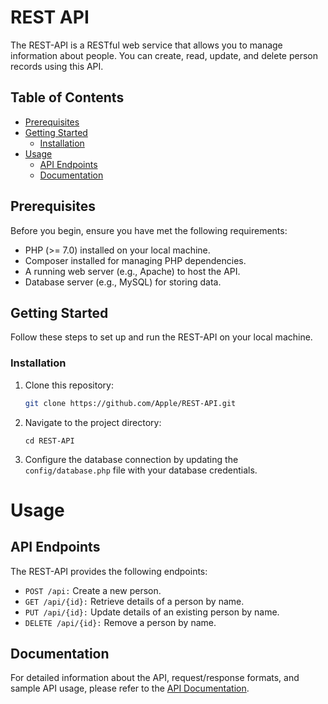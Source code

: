 # REST API

The REST-API is a RESTful web service that allows you to manage information about people. You can create, read, update, and delete person records using this API.

## Table of Contents

- [Prerequisites](#prerequisites)
- [Getting Started](#getting-started)
  - [Installation](#installation)
- [Usage](#usage)
  - [API Endpoints](#api-endpoints)
  - [Documentation](#documentation)

## Prerequisites

Before you begin, ensure you have met the following requirements:

- PHP (>= 7.0) installed on your local machine.
- Composer installed for managing PHP dependencies.
- A running web server (e.g., Apache) to host the API.
- Database server (e.g., MySQL) for storing data.

## Getting Started

Follow these steps to set up and run the REST-API on your local machine.

### Installation

1. Clone this repository:

   ```bash
   git clone https://github.com/Apple/REST-API.git

2. Navigate to the project directory:

   ```
   cd REST-API

3. Configure the database connection by updating the `config/database.php` file with your database credentials.

# Usage
## API Endpoints
The REST-API provides the following endpoints:

- `POST /api:` Create a new person.
- `GET /api/{id}:` Retrieve details of a person by name.
- `PUT /api/{id}:` Update details of an existing person by name.
- `DELETE /api/{id}:` Remove a person by name.

## Documentation

For detailed information about the API, request/response formats, and sample API usage, please refer to the [API Documentation](Documentation.md).
